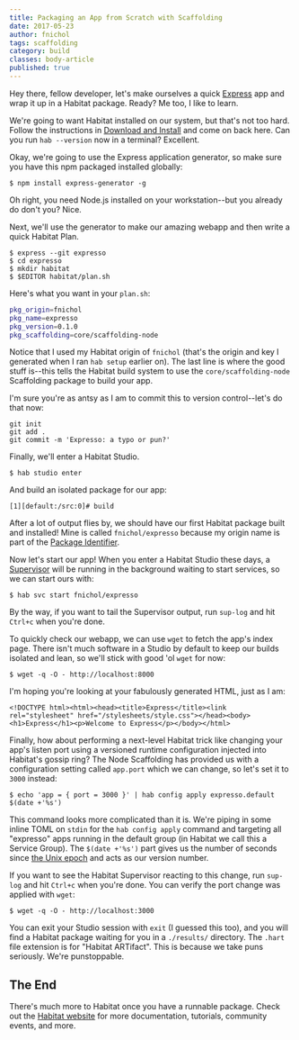 ```yaml
---
title: Packaging an App from Scratch with Scaffolding
date: 2017-05-23
author: fnichol
tags: scaffolding
category: build
classes: body-article
published: true
---
```


Hey there, fellow developer, let's make ourselves a quick [Express](https://expressjs.com/) app and wrap it up in a Habitat package. Ready? Me too, I like to learn.

We're going to want Habitat installed on our system, but that's not too hard. Follow the instructions in [Download and Install](/tutorials/download) and come on back here. Can you run `hab --version` now in a terminal? Excellent.

Okay, we're going to use the Express application generator, so make sure you have this npm packaged installed globally:

```shell
$ npm install express-generator -g
```

Oh right, you need Node.js installed on your workstation--but you already do don't you? Nice.

Next, we'll use the generator to make our amazing webapp and then write a quick Habitat Plan.

```shell
$ express --git expresso
$ cd expresso
$ mkdir habitat
$ $EDITOR habitat/plan.sh
```

Here's what you want in your `plan.sh`:

```bash
pkg_origin=fnichol
pkg_name=expresso
pkg_version=0.1.0
pkg_scaffolding=core/scaffolding-node
```

Notice that I used my Habitat origin of `fnichol` (that's the origin and key I generated when I ran `hab setup` earlier on). The last line is where the good stuff is--this tells the Habitat build system to use the `core/scaffolding-node` Scaffolding package to build your app.

I'm sure you're as antsy as I am to commit this to version control--let's do that now:

```shell
git init
git add .
git commit -m 'Expresso: a typo or pun?'
```

Finally, we'll enter a Habitat Studio.

```shell
$ hab studio enter
```

And build an isolated package for our app:

```studio
[1][default:/src:0]# build
```

After a lot of output flies by, we should have our first Habitat package built and installed! Mine is called `fnichol/expresso` because my origin name is part of the [Package Identifier](/docs/glossary#glossary-packages).

Now let's start our app! When you enter a Habitat Studio these days, a [Supervisor](/docs/glossary#glossary-supervisor) will be running in the background waiting to start services, so we can start ours with:

```shell
$ hab svc start fnichol/expresso
```

By the way, if you want to tail the Supervisor output, run `sup-log` and hit `Ctrl+c` when you're done.

To quickly check our webapp, we can use `wget` to fetch the app's index page. There isn't much software in a Studio by default to keep our builds isolated and lean, so we'll stick with good 'ol `wget` for now:

```shell
$ wget -q -O - http://localhost:8000
```

I'm hoping you're looking at your fabulously generated HTML, just as I am:

```
<!DOCTYPE html><html><head><title>Express</title><link rel="stylesheet" href="/stylesheets/style.css"></head><body><h1>Express</h1><p>Welcome to Express</p></body></html>
```

Finally, how about performing a next-level Habitat trick like changing your app's listen port using a versioned runtime configuration injected into Habitat's gossip ring? The Node Scaffolding has provided us with a configuration setting called `app.port` which we can change, so let's set it to `3000` instead:

```shell
$ echo 'app = { port = 3000 }' | hab config apply expresso.default $(date +'%s')
```

This command looks more complicated than it is. We're piping in some inline TOML on `stdin` for the `hab config apply` command and targeting all "expresso" apps running in the default group (in Habitat we call this a Service Group). The `$(date +'%s')` part gives us the number of seconds since [the Unix epoch](https://www.epochconverter.com/clock) and acts as our version number.

If you want to see the Habitat Supervisor reacting to this change, run `sup-log` and hit `Ctrl+c` when you're done. You can verify the port change was applied with `wget`:

```shell
$ wget -q -O - http://localhost:3000
```

You can exit your Studio session with `exit` (I guessed this too), and you will find a Habitat package waiting for you in a `./results/` directory. The `.hart` file extension is for "Habitat ARTifact". This is because we take puns seriously. We're punstoppable.


## The End

There's much more to Habitat once you have a runnable package. Check out the [Habitat website](https://www.habitat.sh/) for more documentation, tutorials, community events, and more.
